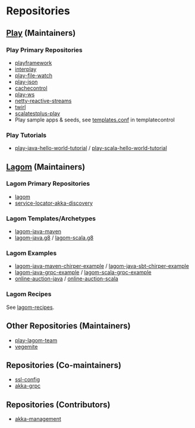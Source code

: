 # Repositories

## [Play](https://github.com/playframework) (Maintainers)

### Play Primary Repositories

* [playframework](https://github.com/playframework/playframework)
* [interplay](https://github.com/playframework/interplay)
* [play-file-watch](https://github.com/playframework/play-file-watch)
* [play-json](https://github.com/playframework/play-json)
* [cachecontrol](https://github.com/playframework/cachecontrol)
* [play-ws](https://github.com/playframework/play-ws)
* [netty-reactive-streams](https://github.com/playframework/netty-reactive-streams)
* [twirl](https://github.com/playframework/twirl)
* [scalatestplus-play](https://github.com/playframework/scalatestplus-play)
* Play sample apps & seeds, see [templates.conf][] in templatecontrol

[templates.conf]: https://github.com/lightbend/templatecontrol/blob/master/src/main/resources/templates.conf

### Play Tutorials

* [play-java-hello-world-tutorial](https://github.com/playframework/play-java-hello-world-tutorial) / [play-scala-hello-world-tutorial](https://github.com/playframework/play-scala-hello-world-tutorial)

## [Lagom](https://github.com/lagom) (Maintainers)

### Lagom Primary Repositories

* [lagom](https://github.com/lagom/lagom)
* [service-locator-akka-discovery](https://github.com/lagom/service-locator-akka-discovery)

### Lagom Templates/Archetypes

* [lagom-java-maven](https://github.com/lagom/lagom/tree/master/dev/archetypes/maven-java/)
* [lagom-java.g8](https://github.com/lagom/lagom-java.g8) / [lagom-scala.g8](https://github.com/lagom/lagom-scala.g8)

### Lagom Examples

* [lagom-java-maven-chirper-example](https://github.com/lagom/lagom-java-maven-chirper-example) / [lagom-java-sbt-chirper-example](https://github.com/lagom/lagom-java-sbt-chirper-example)
* [lagom-java-grpc-example](https://github.com/lagom/lagom-java-grpc-example) / [lagom-scala-grpc-example](https://github.com/lagom/lagom-scala-grpc-example)
* [online-auction-java](https://github.com/lagom/online-auction-java) / [online-auction-scala](https://github.com/lagom/online-auction-scala)

### Lagom Recipes

See [lagom-recipes](https://github.com/lagom/lagom-recipes).

## Other Repositories (Maintainers)

* [play-lagom-team](https://github.com/lightbend/play-lagom-team)
* [vegemite](https://github.com/lightbend/vegemite)

## Repositories (Co-maintainers)

* [ssl-config](https://github.com/lightbend/ssl-config)
* [akka-grpc](https://github.com/akka/akka-grpc)

## Repositories (Contributors)

* [akka-management](https://github.com/akka/akka-management)
